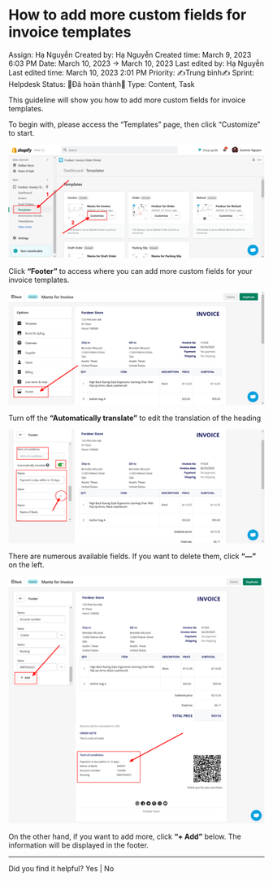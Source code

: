 # How to add more custom fields for invoice templates

Assign: Hạ Nguyễn
Created by: Hạ Nguyễn
Created time: March 9, 2023 6:03 PM
Date: March 10, 2023 → March 10, 2023
Last edited by: Hạ Nguyễn
Last edited time: March 10, 2023 2:01 PM
Priority: ✍️Trung bình✍️
Sprint: Helpdesk
Status: 👏Đã hoàn thành👏
Type: Content, Task

This guideline will show you how to add more custom fields for invoice templates.

To begin with, please access the “Templates” page, then click “Customize” to start. 

![Fordeer-Store-·-Templates-·-Shopify (26).png](How%20to%20add%20more%20custom%20fields%20for%20invoice%20template%2008b9c7419da24af79d053654e8d2547f/Fordeer-Store--Templates--Shopify_(26).png)

Click **“Footer”** to access where you can add more custom fields for your invoice templates. 

![Fordeer-Store-·-Templates-·-Shopify (23).png](How%20to%20add%20more%20custom%20fields%20for%20invoice%20template%2008b9c7419da24af79d053654e8d2547f/Fordeer-Store--Templates--Shopify_(23).png)

Turn off the **“Automatically translate”** to edit the translation of the heading

![Fordeer-Store-·-Templates-·-Shopify (24).png](How%20to%20add%20more%20custom%20fields%20for%20invoice%20template%2008b9c7419da24af79d053654e8d2547f/Fordeer-Store--Templates--Shopify_(24).png)

There are numerous available fields. If you want to delete them, click **“—”** on the left. 

![Fordeer-Store-·-Templates-·-Shopify (25).png](How%20to%20add%20more%20custom%20fields%20for%20invoice%20template%2008b9c7419da24af79d053654e8d2547f/Fordeer-Store--Templates--Shopify_(25).png)

On the other hand, if you want to add more, click **“+ Add”** below. The information will be displayed in the footer. 

---

Did you find it helpful? Yes | No